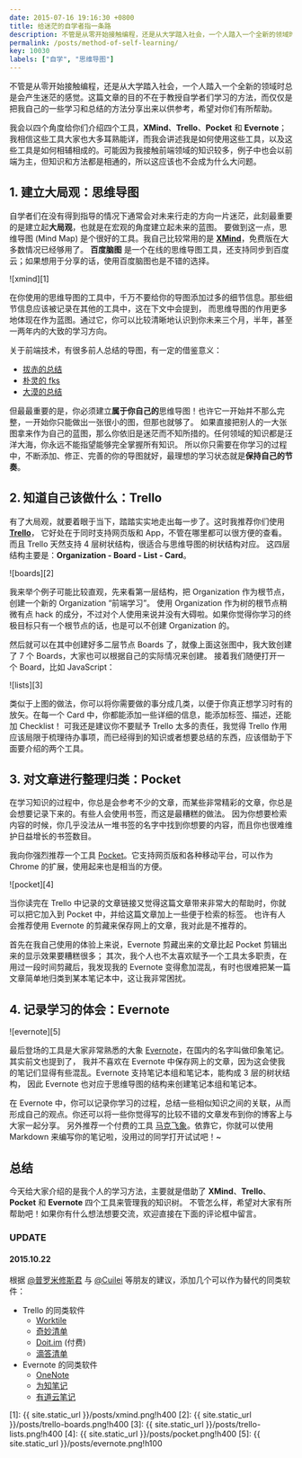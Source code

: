```yaml
---
date: 2015-07-16 19:16:30 +0800
title: 给迷茫的自学者指一条路
description: 不管是从零开始接触编程，还是从大学踏入社会，一个人踏入一个全新的领域时总是会产生迷茫的感觉。这篇文章的目的不在于教授自学者们学习的方法，仅仅把我自己的一些学习和总结的方法分享出来，以供各位参考，希望对你们有所帮助。
permalink: /posts/method-of-self-learning/
key: 10030
labels: ["自学", "思维导图"]
---
```


不管是从零开始接触编程，还是从大学踏入社会，一个人踏入一个全新的领域时总是会产生迷茫的感觉。这篇文章的目的不在于教授自学者们学习的方法，而仅仅是把我自己的一些学习和总结的方法分享出来以供参考，希望对你们有所帮助。

我会以四个角度给你们介绍四个工具，**XMind**、**Trello**、**Pocket** 和 **Evernote**；我相信这些工具大家也大多耳熟能详，而我会讲述我是如何使用这些工具，以及这些工具是如何相辅相成的。可能因为我接触前端领域的知识较多，例子中也会以前端为主，但知识和方法都是相通的，所以这应该也不会成为什么大问题。

## 1. 建立大局观：思维导图

自学者们在没有得到指导的情况下通常会对未来行走的方向一片迷茫，此刻最重要的是建立起**大局观**，也就是在宏观的角度建立起未来的蓝图。
要做到这一点，思维导图 (Mind Map) 是个很好的工具。我自己比较常用的是 **[XMind](http://www.xmind.net/cn/)**，免费版在大多数情况已经够用了。
**百度脑图** 是一个在线的思维导图工具，还支持同步到百度云；如果想用于分享的话，使用百度脑图也是不错的选择。

![xmind][1]

在你使用的思维导图的工具中，千万不要给你的导图添加过多的细节信息。那些细节信息应该被记录在其他的工具中，这在下文中会提到，
而思维导图的作用更多地体现在作为蓝图。通过它，你可以比较清晰地认识到你未来三个月，半年，甚至一两年内的大致的学习方向。

关于前端技术，有很多前人总结的导图，有一定的借鉴意义：

- [拔赤的总结](https://camo.githubusercontent.com/6797bdc1a11d35369611c817bbd5dae9a162d775/68747470733a2f2f7261772e6769746875622e636f6d2f4a61636b736f6e5469616e2f666b732f6d61737465722f666967757265732f666b732e6a7067)
- [朴灵的 fks](https://github.com/JacksonTian/fks)
- [大漠的总结](http://www.w3cplus.com/sites/default/files/blogs/2015/1506/js-in-one-pic.png)

但最最重要的是，你必须建立**属于你自己的**思维导图！也许它一开始并不那么完整，一开始你只能做出一张很小的图，但那也就够了。
如果直接把别人的一大张图拿来作为自己的蓝图，那么你依旧是迷茫而不知所措的。任何领域的知识都是汪洋大海，你永远不能指望能够完全掌握所有知识。
所以你只需要在你学习的过程中，不断添加、修正、完善的你的导图就好，最理想的学习状态就是**保持自己的节奏**。

## 2. 知道自己该做什么：Trello

有了大局观，就要着眼于当下，踏踏实实地走出每一步了。这时我推荐你们使用 **[Trello](https://trello.com/)**，
它好处在于同时支持网页版和 App，不管在哪里都可以很方便的查看。而且 Trello 天然支持 4 层树状结构，很适合与思维导图的树状结构对应。
这四层结构主要是：**Organization - Board - List - Card**。

![boards][2]

我来举个例子可能比较直观，先来看第一层结构，把 Organization 作为根节点，创建一个新的 Organization “前端学习”。
使用 Organization 作为树的根节点稍微有点 hack 的成分，不过对个人使用来说并没有大碍啦。如果你觉得你学习的终极目标只有一个根节点的话，也是可以不创建 Organization 的。

然后就可以在其中创建好多二层节点 Boards 了，就像上面这张图中，我大致创建了 7 个 Boards，大家也可以根据自己的实际情况来创建。
接着我们随便打开一个 Board，比如 JavaScript：

![lists][3]

类似于上图的做法，你可以将你需要做的事分成几类，以便于你真正想学习时有的放矢。在每一个 Card 中，你都能添加一些详细的信息，能添加标签、描述，还能加 Checklist！
可我还是建议你不要赋予 Trello 太多的责任，我觉得 Trello 作用应该局限于梳理待办事项，而已经得到的知识或者想要总结的东西，应该借助于下面要介绍的两个工具。

## 3. 对文章进行整理归类：Pocket

在学习知识的过程中，你总是会参考不少的文章，而某些非常精彩的文章，你总是会想要记录下来的。有些人会使用书签，而这是最糟糕的做法。
因为你想要检索内容的时候，你几乎没法从一堆书签的名字中找到你想要的内容，而且你也很难维护日益增长的书签数目。

我向你强烈推荐一个工具 [Pocket](https://getpocket.com/chrome/)。它支持网页版和各种移动平台，可以作为 Chrome 的扩展，使用起来也是相当的方便。

![pocket][4]

当你读完在 Trello 中记录的文章链接又觉得这篇文章带来非常大的帮助时，你就可以把它加入到 Pocket 中，并给这篇文章加上一些便于检索的标签。
也许有人会推荐使用 Evernote 的剪藏来保存网上的文章，我对此是不推荐的。

首先在我自己使用的体验上来说，Evernote 剪藏出来的文章比起 Pocket 剪辑出来的显示效果要糟糕很多；
其次，我个人也不太喜欢赋予一个工具太多职责，在用过一段时间剪藏后，我发现我的 Evernote 变得愈加混乱，有时也很难把某一篇文章简单地归类到某本笔记本中，这让我非常困扰。

## 4. 记录学习的体会：Evernote

![evernote][5]

最后登场的工具是大家非常熟悉的大象 [Evernote](https://evernote.com/intl/zh-cn/)，在国内的名字叫做印象笔记。其实前文也提到了，
我并不喜欢在 Evernote 中保存网上的文章，因为这会使我的笔记们显得有些混乱。Evernote 支持笔记本组和笔记本，能构成 3 层的树状结构，
因此 Evernote 也对应于思维导图的结构来创建笔记本组和笔记本。

在 Evernote 中，你可以记录你学习的过程，总结一些相似知识之间的关联，从而形成自己的观点。你还可以将一些你觉得写的比较不错的文章发布到你的博客上与大家一起分享。
另外推荐一个付费的工具 [马克飞象](http://maxiang.info/)。依靠它，你就可以使用 Markdown 来编写你的笔记啦，没用过的同学打开试试吧！~

## 总结

今天给大家介绍的是我个人的学习方法，主要就是借助了 **XMind**、**Trello**、**Pocket** 和 **Evernote** 四个工具来管理我的知识树。
不管怎么样，希望对大家有所帮助吧！如果你有什么想法想要交流，欢迎直接在下面的评论框中留言。

### UPDATE

#### 2015.10.22

根据 [@普罗米修斯君](http://weibo.com/u/3140194393) 与 [@Cuilei](http://www.zhihu.com/people/cuilei) 等朋友的建议，添加几个可以作为替代的同类软件：

- Trello 的同类软件
    - [Worktile](https://worktile.com/)
    - [奇妙清单](https://www.wunderlist.com/zh/)
    - [Doit.im](http://doit.im/cn/) (付费)
    - [滴答清单](https://www.dida365.com)
- Evernote 的同类软件
    - [OneNote](http://www.onenote.com/)
    - [为知笔记](http://www.wiz.cn/)
    - [有道云笔记](http://note.youdao.com/)

[1]: {{ site.static_url }}/posts/xmind.png!h400
[2]: {{ site.static_url }}/posts/trello-boards.png!h400
[3]: {{ site.static_url }}/posts/trello-lists.png!h400
[4]: {{ site.static_url }}/posts/pocket.png!h400
[5]: {{ site.static_url }}/posts/evernote.png!h100
